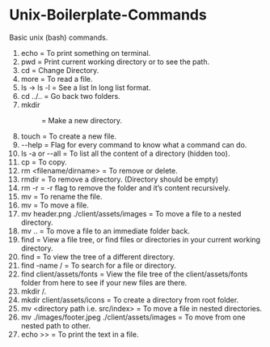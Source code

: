 # Unix-Boilerplate-Commands
Basic unix (bash) commands.

1.	echo = To print something on terminal.
2.	pwd = Print current working directory or to see the path.
3.	cd = Change Directory.
4.	more <filename> = To read a file.
5.	ls <flag> -> ls -l = See a list In long list format.
6.	cd ../.. = Go back two folders.
7.	mkdir <dir name> = Make a new directory.
8.	touch <filename> = To create a new file.
9.	--help = Flag for every command to know what a command can do.
10.	 ls -a or --all  = To list all the content of a directory (hidden too).
11.	 cp <filename> <destination> = To copy.
12.	 rm <filename/dirname> = To remove or delete.
13.	 rmdir <directory name> = To remove a directory. (Directory should be empty)
14.	 rm -r <directory name> = -r flag to remove the folder and it’s content recursively.
15.	 mv <filename> <newfilename> = To rename the file.
16.	 mv <filename> <destination> = To move a file.
17.	 mv header.png ./client/assets/images = To move a file to a nested directory.
18.	 mv <filename> .. = To move a file to an immediate folder back.
19.	 find = View a file tree, or find files or directories in your current working directory.
20.	 find <directory name> = To view the tree of a different directory.
21.	 find -name <filename> / <directory name> = To search for a file or directory.
22.	 find client/assets/fonts = View the file tree of the client/assets/fonts folder from here to see if your new files are there.
23.	 mkdir <current direcrtory>/<directory to create inside current directory>.
24.	mkdir client/assets/icons = To create a directory from root folder.
25.	 mv <filename> <directory path i.e. src/index> = To move a file in nested directories.
26.	 mv ./images/footer.jpeg ./client/assets/images = To move from one nested path to other.
27.	 echo <text> >> <filename> = To print the text in a file.
